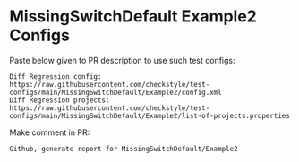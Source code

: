 # MissingSwitchDefault Example2 Configs
Paste below given to PR description to use such test configs:
```
Diff Regression config: https://raw.githubusercontent.com/checkstyle/test-configs/main/MissingSwitchDefault/Example2/config.xml
Diff Regression projects: https://raw.githubusercontent.com/checkstyle/test-configs/main/MissingSwitchDefault/Example2/list-of-projects.properties
```
Make comment in PR:
```
Github, generate report for MissingSwitchDefault/Example2
```
